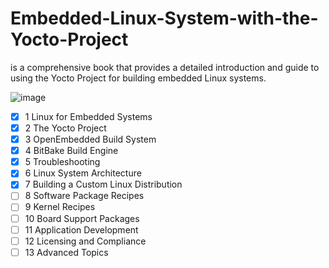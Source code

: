 # Embedded-Linux-System-with-the-Yocto-Project
is a comprehensive book that provides a detailed introduction and guide to using the Yocto Project for building embedded Linux systems.

![image](https://github.com/user-attachments/assets/45862bba-7214-462a-9638-07a0d2c6d779)

- [x] 1 Linux for Embedded Systems
- [x] 2 The Yocto Project
- [x] 3 OpenEmbedded Build System
- [x] 4 BitBake Build Engine
- [x] 5 Troubleshooting
- [x] 6 Linux System Architecture
- [x] 7 Building a Custom Linux Distribution
- [ ] 8 Software Package Recipes
- [ ] 9 Kernel Recipes
- [ ] 10 Board Support Packages
- [ ] 11 Application Development
- [ ] 12 Licensing and Compliance
- [ ] 13 Advanced Topics
